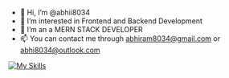 - 👋 Hi, I’m @abhii8034
- 👀 I’m interested in Frontend and Backend Development
- 🌱 I’m an a MERN STACK DEVELOPER
- 📫 You can contact me through abhiram8034@gmail.com or abhi8034@outlook.com

<!---
abhii8034/abhii8034 is a ✨ special ✨ repository because its `README.md` (this file) appears on your GitHub profile.
You can click the Preview link to take a look at your changes.
--->
[![My Skills](https://skillicons.dev/icons?i=js,html,css,wasm)](https://skillicons.dev)
